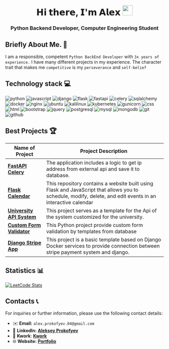 <h1 align="center">𝗛𝗶 𝘁𝗵𝗲𝗿𝗲, 𝗜'𝗺 𝗔𝗹𝗲𝘅
<img src="https://github.com/blackcater/blackcater/raw/main/images/Hi.gif" height="32"/></h1>
<h3 align="center">Python Backend Developer, Computer Engineering Student</h3>

## Briefly About Me. 💬
I am a responsible, competent <code>Python BackEnd Developer</code> with <code>3x years of experience.</code> I have many different projects in my experience. The character trait that makes me <code>competitive</code> is my <code>perseverance</code> and <code>self-belief</code>

## Technology stack 💻
![python](https://img.shields.io/badge/python-367AB2?style=for-the-badge&logo=python&logoColor=white)
![javascript](https://img.shields.io/badge/javascript-E8D54C?style=for-the-badge&logo=javascript&logoColor=white&color=yellow)
![django](https://img.shields.io/badge/django-darkgreen?style=for-the-badge&logo=django&logoColor=white)
![flask](https://img.shields.io/badge/flask-darkgreen?style=for-the-badge&logo=flask&logoColor=white&color=grey)
![fastapi](https://img.shields.io/badge/fastapi-darkgreen?style=for-the-badge&logo=fastapi&logoColor=white&color=009688)
![celery](https://img.shields.io/badge/celery-darkgreen?style=for-the-badge&logo=celery&logoColor=white&color=91b254)
![sqlalchemy](https://img.shields.io/badge/sqlalchemy-darkgreen?style=for-the-badge&logo=sqlalchemy&logoColor=white&color=c51d0a)
![docker](https://img.shields.io/badge/docker-darkgreen?style=for-the-badge&logo=docker&logoColor=white&color=0997E5)
![nginx](https://img.shields.io/badge/nginx-darkgreen?style=for-the-badge&logo=nginx&logoColor=white&color=0E9246)
![ubuntu](https://img.shields.io/badge/ubuntu-darkgreen?style=for-the-badge&logo=ubuntu&logoColor=white&color=E95420)
![kalilinux](https://img.shields.io/badge/kalilinux-darkgreen?style=for-the-badge&logo=kalilinux&logoColor=white&color=2872AA)
![kubernetes](https://img.shields.io/badge/kubernetes-darkgreen?style=for-the-badge&logo=kubernetes&logoColor=white&color=2e72dd)
![gunicorn](https://img.shields.io/badge/gunicorn-darkgreen?style=for-the-badge&logo=gunicorn&logoColor=white&color=479346)
![css](https://img.shields.io/badge/css-darkgreen?style=for-the-badge&logo=css3&logoColor=white&color=254BDD)
![html](https://img.shields.io/badge/html5-darkgreen?style=for-the-badge&logo=html5&logoColor=white&color=DE4A24)
![bootstrap](https://img.shields.io/badge/bootstrap-darkgreen?style=for-the-badge&logo=bootstrap&logoColor=white&color=533979)
![jquery](https://img.shields.io/badge/jquery-darkgreen?style=for-the-badge&logo=jquery&logoColor=white&color=0865A6)
![postgresql](https://img.shields.io/badge/postgresql-darkgreen?style=for-the-badge&logo=postgresql&logoColor=white&color=30658F)
![mysql](https://img.shields.io/badge/mysql-darkgreen?style=for-the-badge&logo=mysql&logoColor=white&color=005d85)
![mongodb](https://img.shields.io/badge/mongodb-darkgreen?style=for-the-badge&logo=mongodb&logoColor=white&color=4da53f)
![git](https://img.shields.io/badge/git-darkgreen?style=for-the-badge&logo=github&logoColor=white&color=e94f31)
![github](https://img.shields.io/badge/github-darkgreen?style=for-the-badge&logo=github&logoColor=white&color=black)

## Best Projects 🏆
| Name of Project                                                                       | Project Description     |
|---------------------------------------------------------------------------------------|-------------------------|
| [**FastAPI Celery**](https://github.com/alexop89056/fastapi-celery.git) | The application includes a logic to get ip address from external api and save it to database.|
| [**Flask Calendar**](https://github.com/alexop89056/flask-calendar.git) | This repository contains a website built using Flask and JavaScript that allows you to schedule, modify, delete, and edit events in an interactive calendar|
| [**University API System**](https://github.com/alexop89056/university-api-system.git) | This project serves as a template for the Api of the system customized for the university.|
| [**Custom Form Validator**](https://github.com/alexop89056/custom-form-validator.git) | This Python project provide custom form validation by templates from database|
| [**Django Stripe App**](https://github.com/alexop89056/django-stripe-docker.git)      | This project is a basic template based on Django Docker services to provide connection between stripe payment system and django. |

## Statistics 📊
[![LeetCode Stats](https://leetcard.jacoblin.cool/alexop89056?theme=nord&font=Source%20Sans%20Pro&ext=activity)](https://leetcode.com/alexop89056/)

## Contacts 📞

For inquiries or further information, please use the following contact details:

- ✉️ **Email:** ``alex.prokofyev.04@gmail.com``
- 💼 **LinkedIn:** [**Aleksey Prokofyev**](https://www.linkedin.com/in/aleksey-prokofyev-127775216)
- 💼 **Kwork**: [**Kwork**](https://kwork.ru/user/alexop890561)
- 🌐 **Website:** [**Portfolio**](https://alexop89056.github.io/me)
